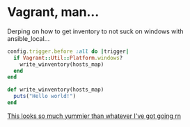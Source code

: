 # Vagrant, man...
Derping on how to get inventory to not suck on windows with ansible_local...

```ruby
config.trigger.before :all do |trigger|
  if Vagrant::Util::Platform.windows?
    write_winventory(hosts_map)
  end
end

def write_winventory(hosts_map)
  puts("Hello world!")
end
```

[This looks so much yummier than whatever I've got going rn](https://stackoverflow.com/a/42462846)